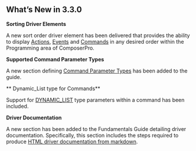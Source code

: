 ## What’s New in 3.3.0

**Sorting Driver Elements**

A new sort order driver element has been delivered that provides the ability to display [Actions][1], [Events][2] and [Commands][3] in any desired order within the Programming area of ComposerPro.


**Supported Command Parameter Types**

A new section defining [Command Parameter Types][4] has been added to the guide.


** Dynamic\_List type for Commands**

Support for [DYNAMIC\_LIST][5] type parameters within a command has been included.


**Driver Documentation**

A new section has been added to the Fundamentals Guide detailing driver documentation. Specifically, this section includes the steps required to produce [HTML driver documentation from markdown][6].

[1]:	https://snap-one.github.io/docs-driverworks-fundamentals/#actions
[2]:	https://snap-one.github.io/docs-driverworks-fundamentals/#events
[3]:	https://snap-one.github.io/docs-driverworks-fundamentals/#sorting-commands-in-composerpro
[4]:	https://snap-one.github.io/docs-driverworks-fundamentals/#supported-command-parameter-types
[5]:	https://snap-one.github.io/docs-driverworks-fundamentals/#dynamic-list-type-for-commands
[6]:	https://snap-one.github.io/docs-driverworks-fundamentals/#markdown-driver-documentation